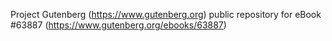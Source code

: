 Project Gutenberg (https://www.gutenberg.org) public repository for
eBook #63887 (https://www.gutenberg.org/ebooks/63887)
